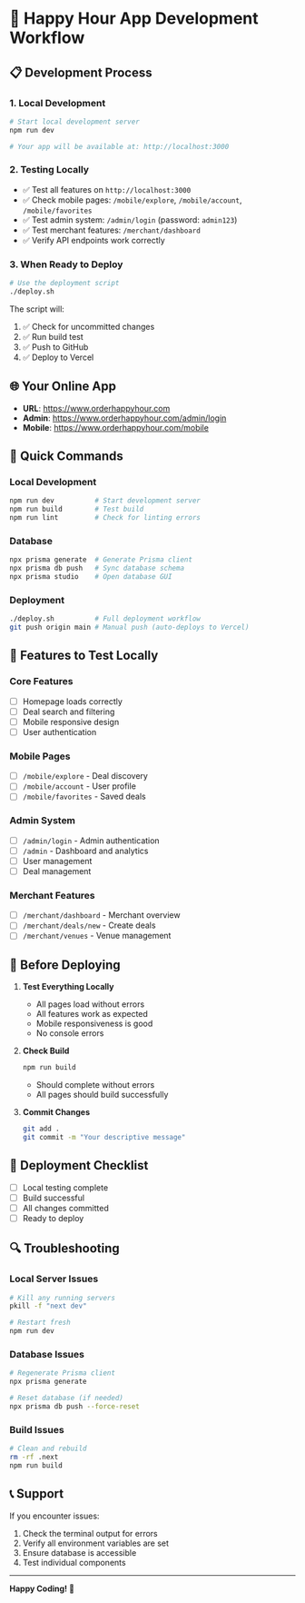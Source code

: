 # 🚀 Happy Hour App Development Workflow

## 📋 **Development Process**

### **1. Local Development**
```bash
# Start local development server
npm run dev

# Your app will be available at: http://localhost:3000
```

### **2. Testing Locally**
- ✅ Test all features on `http://localhost:3000`
- ✅ Check mobile pages: `/mobile/explore`, `/mobile/account`, `/mobile/favorites`
- ✅ Test admin system: `/admin/login` (password: `admin123`)
- ✅ Test merchant features: `/merchant/dashboard`
- ✅ Verify API endpoints work correctly

### **3. When Ready to Deploy**
```bash
# Use the deployment script
./deploy.sh
```

The script will:
1. ✅ Check for uncommitted changes
2. ✅ Run build test
3. ✅ Push to GitHub
4. ✅ Deploy to Vercel

## 🌐 **Your Online App**
- **URL**: https://www.orderhappyhour.com
- **Admin**: https://www.orderhappyhour.com/admin/login
- **Mobile**: https://www.orderhappyhour.com/mobile

## 🔧 **Quick Commands**

### **Local Development**
```bash
npm run dev          # Start development server
npm run build        # Test build
npm run lint         # Check for linting errors
```

### **Database**
```bash
npx prisma generate  # Generate Prisma client
npx prisma db push   # Sync database schema
npx prisma studio    # Open database GUI
```

### **Deployment**
```bash
./deploy.sh          # Full deployment workflow
git push origin main # Manual push (auto-deploys to Vercel)
```

## 📱 **Features to Test Locally**

### **Core Features**
- [ ] Homepage loads correctly
- [ ] Deal search and filtering
- [ ] Mobile responsive design
- [ ] User authentication

### **Mobile Pages**
- [ ] `/mobile/explore` - Deal discovery
- [ ] `/mobile/account` - User profile
- [ ] `/mobile/favorites` - Saved deals

### **Admin System**
- [ ] `/admin/login` - Admin authentication
- [ ] `/admin` - Dashboard and analytics
- [ ] User management
- [ ] Deal management

### **Merchant Features**
- [ ] `/merchant/dashboard` - Merchant overview
- [ ] `/merchant/deals/new` - Create deals
- [ ] `/merchant/venues` - Venue management

## 🚨 **Before Deploying**

1. **Test Everything Locally**
   - All pages load without errors
   - All features work as expected
   - Mobile responsiveness is good
   - No console errors

2. **Check Build**
   ```bash
   npm run build
   ```
   - Should complete without errors
   - All pages should build successfully

3. **Commit Changes**
   ```bash
   git add .
   git commit -m "Your descriptive message"
   ```

## 🎯 **Deployment Checklist**

- [ ] Local testing complete
- [ ] Build successful
- [ ] All changes committed
- [ ] Ready to deploy

## 🔍 **Troubleshooting**

### **Local Server Issues**
```bash
# Kill any running servers
pkill -f "next dev"

# Restart fresh
npm run dev
```

### **Database Issues**
```bash
# Regenerate Prisma client
npx prisma generate

# Reset database (if needed)
npx prisma db push --force-reset
```

### **Build Issues**
```bash
# Clean and rebuild
rm -rf .next
npm run build
```

## 📞 **Support**

If you encounter issues:
1. Check the terminal output for errors
2. Verify all environment variables are set
3. Ensure database is accessible
4. Test individual components

---

**Happy Coding! 🎉**
